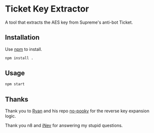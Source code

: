 # Ticket Key Extractor

A tool that extracts the AES key from Supreme's anti-bot Ticket.

## Installation

Use [npm](https://www.npmjs.com/) to install.

```bash
npm install .
```

## Usage

```bash
npm start
```

## Thanks
Thank you to [Ryan](https://github.com/rpappa) and his repo [no-pooky](https://github.com/rpappa/no-pooky) for the reverse key expansion logic.

Thank you n8 and [iNev](https://github.com/krpar) for answering my stupid questions.